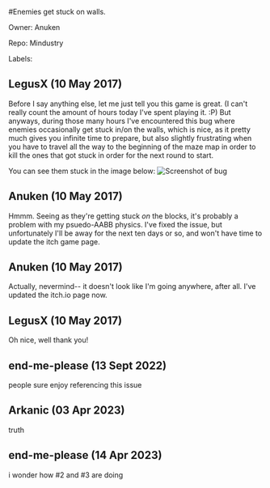 #Enemies get stuck on walls.

Owner: Anuken

Repo: Mindustry

Labels: 

## LegusX (10 May 2017)

Before I say anything else, let me just tell you this game is great. (I can't really count the amount of hours today I've spent playing it. :P)
But anyways, during those many hours I've encountered this bug where enemies occasionally get stuck in/on the walls, which is nice, as it pretty much gives you infinite time to prepare, but also slightly frustrating when you have to travel all the way to the beginning of the maze map in order to kill the ones that got stuck in order for the next round to start.

You can see them stuck in the image below:
![Screenshot of bug](https://cloud.githubusercontent.com/assets/21224688/25879686/9fafdb14-34f8-11e7-8428-a41714865499.png)


## Anuken (10 May 2017)

Hmmm. Seeing as they're getting stuck _on_ the blocks, it's probably a problem with my psuedo-AABB physics. I've fixed the issue, but unfortunately I'll be away for the next ten days or so, and won't have time to update the itch game page.


## Anuken (10 May 2017)

Actually, nevermind-- it doesn't look like I'm going anywhere, after all. I've updated the itch.io page now.

## LegusX (10 May 2017)

Oh nice, well thank you!

## end-me-please (13 Sept 2022)

people sure enjoy referencing this issue

## Arkanic (03 Apr 2023)

truth

## end-me-please (14 Apr 2023)

i wonder how #2 and #3 are doing 

